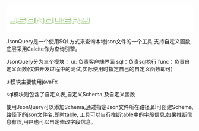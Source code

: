![Alt](logo.png)

JsonQuery是一个使用SQL方式来查询本地json文件的一个工具,支持自定义函数,底层采用Calcite作为查询引擎。

JsonQuery分为三个模块：
ui: 负责客户端界面
sql：负责sql执行
func：负责自定义函数(仅供开发过程中的测试,实际使用时指定自己的自定义函数即可)

ui模块主要使用javaFx

sql模块则包含了自定义表,自定义Schema,及自定义函数

使用JsonQuery可以添加Schema,通过指定Json文件所在路径,即可创建Schema,路径下的json文件名,即时table,
工具可以自行推断table中的字段信息,如果推断信息有误,用户也可以自定修改字段信息。